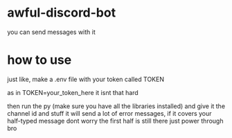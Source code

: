# awful-discord-bot
you can send messages with it

# how to use
just like, make a .env file with your token called TOKEN

as in 
TOKEN=your_token_here
it isnt that hard

then run the py (make sure you have all the libraries installed) and give it the channel id and stuff
it will send a lot of error messages, if it covers your half-typed message dont worry the first half is still there just power through bro